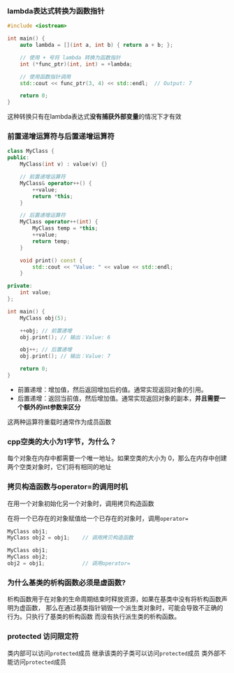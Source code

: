### lambda表达式转换为函数指针

```cpp
#include <iostream>

int main() {
    auto lambda = [](int a, int b) { return a + b; };

    // 使用 + 号将 lambda 转换为函数指针
    int (*func_ptr)(int, int) = +lambda;

    // 使用函数指针调用
    std::cout << func_ptr(3, 4) << std::endl;  // Output: 7

    return 0;
}
```

这种转换只有在lambda表达式**没有捕获外部变量**的情况下才有效

### 前置递增运算符与后置递增运算符

```cpp
class MyClass {
public:
    MyClass(int v) : value(v) {}

    // 前置递增运算符
    MyClass& operator++() {
        ++value;
        return *this;
    }

    // 后置递增运算符
    MyClass operator++(int) {
        MyClass temp = *this;
        ++value;
        return temp;
    }

    void print() const {
        std::cout << "Value: " << value << std::endl;
    }

private:
    int value;
};

int main() {
    MyClass obj(5);

    ++obj; // 前置递增
    obj.print(); // 输出：Value: 6

    obj++; // 后置递增
    obj.print(); // 输出：Value: 7

    return 0;
}
```

- 前置递增：增加值，然后返回增加后的值。通常实现返回对象的引用。
- 后置递增：返回当前值，然后增加值。通常实现返回对象的副本，**并且需要一个额外的int参数来区分**

这两种运算符重载时通常作为成员函数

### cpp空类的大小为1字节，为什么？
每个对象在内存中都需要一个唯一地址。如果空类的大小为 0，那么在内存中创建两个空类对象时，它们将有相同的地址

### 拷贝构造函数与operator=的调用时机

在用一个对象初始化另一个对象时，调用拷贝构造函数

在将一个已存在的对象赋值给一个已存在的对象时，调用`operator=`

```cpp
MyClass obj1;
MyClass obj2 = obj1;    // 调用拷贝构造函数

MyClass obj1;
MyClass obj2;
obj2 = obj1;            // 调用operator=
```

### 为什么基类的析构函数必须是虚函数?

析构函数用于在对象的生命周期结束时释放资源，如果在基类中没有将析构函数声明为虚函数，
那么在通过基类指针销毁一个派生类对象时，可能会导致不正确的行为。只执行了基类的析构函数
而没有执行派生类的析构函数。

### protected 访问限定符

类内部可以访问`protected`成员
继承该类的子类可以访问`protected`成员
类外部不能访问`protected`成员
